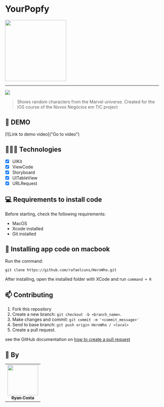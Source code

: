 # YourPopfy

<img width="200" src="">

<hr>

<img src="https://img.shields.io/badge/Swift-FA7343?style=for-the-badge&logo=swift&logoColor=white">

> Shows random characters from the Marvel universe. Created for the iOS course of the Novos Negócios em TIC project

## 🎥 DEMO
[![Link to demo video]("Go to video")

## 👩🏾‍💻 Technologies
- [x] UIKit
- [x] ViewCode
- [x] Storyboard
- [x] UITableView
- [x] URLRequest

## 💻 Requirements to install code

Before starting, check the following requirements:
* MacOS
* Xcode installed
* Git installed

## 🚀 Installing app code on macbook

Run the command:
```
git clone https://github.com/rafaelcuns/HeroWho.git
```

After installing, open the installed folder with XCode and run `command + R`

## 📫 Contributing
1. Fork this repository
2. Create a new branch: `git checkout -b <branch_name>`.
3. Make changes and commit: `git commit -m '<commit_message>'`
4. Send to base branch: `git push origin HeroWho / <local>`
5. Create a pull request.

see the GitHub documentation on [how to create a pull request](https://help.github.com/en/github/collaborating-with-issues-and-pull-requests/creating-a-pull-request)

## 🤝 By

<table>
  <tr>
    <td align="center">
      <a href="https://github.com/ryancosta15">
        <img src="[https://avatars.githubusercontent.com/u/60184277?v=4](https://scontent-gig4-1.cdninstagram.com/v/t51.2885-19/361499941_291552786753319_5930869052253624502_n.jpg?stp=dst-jpg_s150x150&_nc_ht=scontent-gig4-1.cdninstagram.com&_nc_cat=107&_nc_ohc=dvmnA8dXGDUAX9vNnp3&edm=ACWDqb8BAAAA&ccb=7-5&oh=00_AfAkgpR24-cKOP3QLpJWV4hR-fYcz1XpzHnySZe4mLkVSg&oe=64FFD737&_nc_sid=ee9879)https://scontent-gig4-1.cdninstagram.com/v/t51.2885-19/361499941_291552786753319_5930869052253624502_n.jpg?stp=dst-jpg_s150x150&_nc_ht=scontent-gig4-1.cdninstagram.com&_nc_cat=107&_nc_ohc=dvmnA8dXGDUAX9vNnp3&edm=ACWDqb8BAAAA&ccb=7-5&oh=00_AfAkgpR24-cKOP3QLpJWV4hR-fYcz1XpzHnySZe4mLkVSg&oe=64FFD737&_nc_sid=ee9879" width="100px;"/><br>
        <sub>
          <b>Ryan Costa</b>
        </sub>
      </a>
    </td>
  </tr>
</table>
